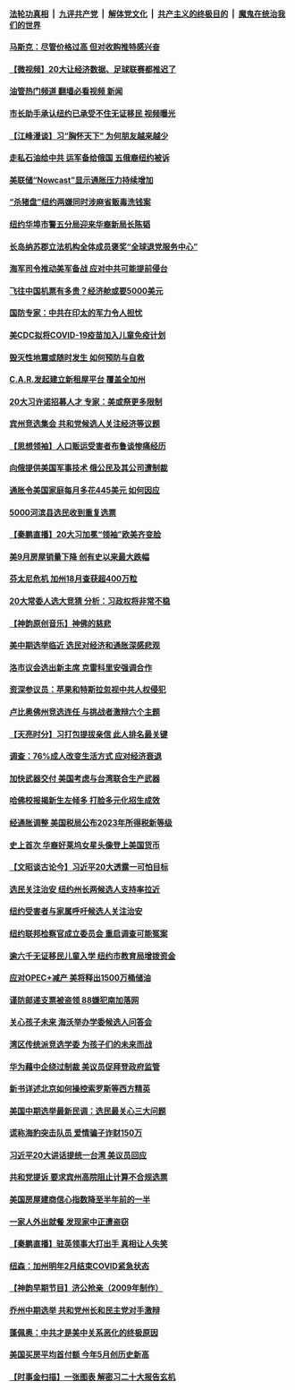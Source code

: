 ####  [法轮功真相](../../../../basic/blob/master/README.md?t=10210131) &nbsp;|&nbsp; [九评共产党](../../../../9ping.md/blob/master/README.md?t=10210131) &nbsp;|&nbsp; [解体党文化](../../../../jtdwh.md/blob/master/README.md?t=10210131)  &nbsp;|&nbsp; [共产主义的终极目的](../../../../gczydzjmd.md/blob/master/README.md?t=10210131) &nbsp;|&nbsp; [魔鬼在统治我们的世界](../../../../mgztzwmdsj.md/blob/master/README.md?t=10210131) 

#### [马斯克：尽管价格过高 但对收购推特感兴奋](../pages/nsc412/n13849604.md?t=10210131) 

#### [【微视频】20大让经济数据、足球联赛都推迟了](../pages/nsc412/n13849590.md?t=10210131) 

#### [油管热门频道 翻墙必看视频 新闻](http://209.250.226.216:81/youtube.html?10210131)

#### [市长助手承认纽约已承受不住无证移民 视频曝光](../pages/nsc412/n13849317.md?t=10210131) 

#### [【江峰漫谈】习“胸怀天下” 为何朋友越来越少](../pages/nsc412/n13849586.md?t=10210131) 

#### [走私石油给中共 运军备给俄国 五俄裔纽约被诉](../pages/nsc412/n13849265.md?t=10210131) 

#### [美联储“Nowcast”显示通胀压力持续增加](../pages/nsc412/n13849445.md?t=10210131) 

#### [“杀猪盘”纽约两嫌同时涉麻省贩毒洗钱案](../pages/nsc412/n13849253.md?t=10210131) 

#### [纽约华埠市警五分局迎来华裔新局长陈韬](../pages/nsc412/n13849242.md?t=10210131) 

#### [长岛纳苏郡立法机构全体成员褒奖“全球退党服务中心”](../pages/nsc412/n13849350.md?t=10210131) 

#### [海军司令推动美军备战 应对中共可能提前侵台](../pages/nsc412/n13849323.md?t=10210131) 

#### [飞往中国机票有多贵？经济舱或要5000美元](../pages/nsc412/n13849214.md?t=10210131) 

#### [国防专家：中共在印太的军力令人担忧](../pages/nsc412/n13849228.md?t=10210131) 

#### [美CDC拟将COVID-19疫苗加入儿童免疫计划](../pages/nsc412/n13849099.md?t=10210131) 

#### [毁灭性地震或随时发生 如何预防与自救](../pages/nsc412/n13849223.md?t=10210131) 

#### [C.A.R.发起建立新租屋平台 覆盖全加州](../pages/nsc412/n13849210.md?t=10210131) 

#### [20大习许诺招募人才 专家：美或祭更多限制](../pages/nsc412/n13849014.md?t=10210131) 

#### [宾州竞选集会 共和党候选人关注经济等议题](../pages/nsc412/n13849173.md?t=10210131) 

#### [【思想领袖】人口贩运受害者布鲁谈惨痛经历](../pages/nsc412/n13832124.md?t=10210131) 

#### [向俄提供美国军事技术 俄公民及其公司遭制裁](../pages/nsc412/n13849023.md?t=10210131) 

#### [通胀令美国家庭每月多花445美元 如何因应](../pages/nsc412/n13849024.md?t=10210131) 

#### [5000河滨县选民收到重复选票](../pages/nsc412/n13849061.md?t=10210131) 

#### [【秦鹏直播】20大习加冕“领袖”欧美齐变脸](../pages/nsc412/n13849038.md?t=10210131) 

#### [美9月房屋销量下降 创有史以来最大跌幅](../pages/nsc412/n13849021.md?t=10210131) 

#### [芬太尼危机 加州18月查获超400万粒](../pages/nsc412/n13849045.md?t=10210131) 

#### [20大常委人选大竞猜 分析：习政权将非常不稳](../pages/nsc412/n13845571.md?t=10210131) 

#### [【神韵原创音乐】神佛的慈悲](../pages/nsc412/n13848872.md?t=10210131) 

#### [美中期选举临近 选民对经济和通胀深感悲观](../pages/nsc412/n13848992.md?t=10210131) 

#### [洛市议会选出新主席 克雷科里安强调合作](../pages/nsc412/n13848993.md?t=10210131) 

#### [资深参议员：苹果和特斯拉忽视中共人权侵犯](../pages/nsc412/n13848896.md?t=10210131) 

#### [卢比奥佛州竞选连任 与挑战者激辩六个主题](../pages/nsc412/n13848839.md?t=10210131) 

#### [【天亮时分】习打包提拔亲信 此人排名最关键](../pages/nsc412/n13848838.md?t=10210131) 

#### [调查：76%成人改变生活方式 应对经济衰退](../pages/nsc412/n13848790.md?t=10210131) 

#### [加快武器交付 美国考虑与台湾联合生产武器](../pages/nsc412/n13848958.md?t=10210131) 

#### [哈佛校报揭新生左倾多 打脸多元化招生成效](../pages/nsc412/n13848847.md?t=10210131) 

#### [经通胀调整 美国税局公布2023年所得税新等级](../pages/nsc412/n13848850.md?t=10210131) 

#### [史上首次 华裔好莱坞女星头像登上美国货币](../pages/nsc412/n13848842.md?t=10210131) 

#### [【文昭谈古论今】习近平20大透露一可怕目标](../pages/nsc412/n13848050.md?t=10210131) 

#### [选民关注治安 纽约州长两候选人支持率拉近](../pages/nsc412/n13848543.md?t=10210131) 

#### [纽约受害者与家属呼吁候选人关注治安](../pages/nsc412/n13848553.md?t=10210131) 

#### [纽约联邦检察官成立委员会 重启调查可能冤案](../pages/nsc412/n13848512.md?t=10210131) 

#### [逾六千无证移民儿童入学 纽约市教育局增拨资金](../pages/nsc412/n13848501.md?t=10210131) 

#### [应对OPEC+减产 美将释出1500万桶储油](../pages/nsc412/n13848438.md?t=10210131) 

#### [谨防邮递支票被盗领 88嫌犯南加落网](../pages/nsc412/n13848421.md?t=10210131) 

#### [关心孩子未来 海沃举办学委候选人问答会](../pages/nsc412/n13848393.md?t=10210131) 

#### [湾区传统派竞选学委 为孩子们的未来而战](../pages/nsc412/n13848357.md?t=10210131) 

#### [华为藉中企绕过制裁 美议员促拜登政府监管](../pages/nsc412/n13848196.md?t=10210131) 

#### [新书详述北京如何操控索罗斯等西方精英](../pages/nsc412/n13848278.md?t=10210131) 

#### [美国中期选举最新民调：选民最关心三大问题](../pages/nsc412/n13848318.md?t=10210131) 

#### [谎称海豹突击队员 爱情骗子诈财150万](../pages/nsc412/n13848281.md?t=10210131) 

#### [习近平20大讲话提统一台湾 美议员回应](../pages/nsc412/n13848260.md?t=10210131) 

#### [共和党提诉 要求宾州高院阻止计算不合规选票](../pages/nsc412/n13848228.md?t=10210131) 

#### [美国房屋建商信心指数降至半年前的一半](../pages/nsc412/n13848242.md?t=10210131) 

#### [一家人外出就餐 发现家中正遭盗窃](../pages/nsc412/n13848273.md?t=10210131) 

#### [【秦鹏直播】驻英领事大打出手 真相让人失笑](../pages/nsc412/n13848061.md?t=10210131) 

#### [纽森：加州明年2月结束COVID紧急状态](../pages/nsc412/n13848203.md?t=10210131) 

#### [【神韵早期节目】济公抢亲（2009年制作）](../pages/nsc412/n13848098.md?t=10210131) 

#### [乔州中期选举 共和党州长和民主党对手激辩](../pages/nsc412/n13848069.md?t=10210131) 

#### [蓬佩奥：中共才是美中关系恶化的终极原因](../pages/nsc412/n13848187.md?t=10210131) 

#### [美国买房平均首付额 今年5月创历史新高](../pages/nsc412/n13847651.md?t=10210131) 

#### [【时事金扫描】一张图表 解密习二十大报告玄机](../pages/nsc412/n13848058.md?t=10210131) 

<img src='http://gfw-breaker.win/goodnews/indexes/nsc412.md' width='0px' height='0px'/>

